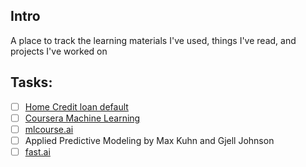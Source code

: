 ## Intro
A place to track the learning materials I've used, things I've read, and projects I've worked on

## Tasks:
- [ ] [Home Credit loan default](https://www.kaggle.com/c/home-credit-default-risk)
- [ ] [Coursera Machine Learning](https://www.coursera.org/learn/machine-learning)
- [ ] [mlcourse.ai](https://mlcourse.ai/)
- [ ] Applied Predictive Modeling by Max Kuhn and Gjell Johnson
- [ ] [fast.ai](http://www.fast.ai/)
